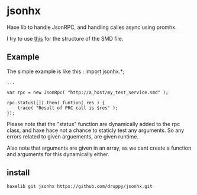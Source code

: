 jsonhx
======

Haxe lib to handle JsonRPC, and handling calles async using promhx.

I try to use [this](http://tools.ietf.org/html/draft-zyp-json-schema-04) for the structure of the SMD file.

Example
-------

The simple example is like this :
    import jsonhx.*;

    ...
    
    var rpc = new JsonRpc( "http://a_host/my_test_service.smd" );

    rpc.status([]).then( funtion( res ) {
        trace( "Result of PRC call is $res" );
    });

Please note that the "status" function are dynamically added to the rpc class, and
haxe hace not a chance to staticly test any arguments. So any errors related to
given arguements, are given runtime.

Also note that arguments are given in an array, as we cant create a function and
arguments for this dynamically either.

install
-------

    haxelib git jsonhx https://github.com/druppy/jsonhx.git
